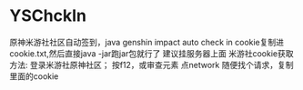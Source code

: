 # YSChckIn
原神米游社社区自动签到，java
genshin impact auto check in
cookie复制进cookie.txt,然后直接java -jar跑jar包就行了
建议挂服务器上面
米游社cookie获取方法:
  登录米游社原神社区；
  按f12，或审查元素
  点network
  随便找个请求，复制里面的cookie
